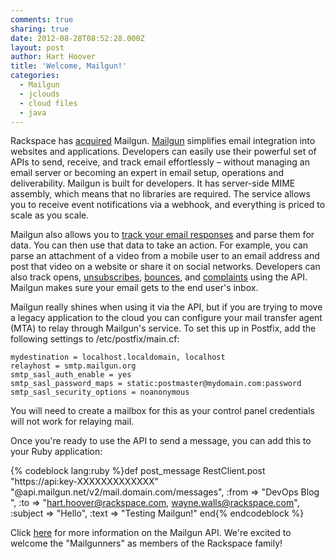 ```yaml
---
comments: true
sharing: true
date: 2012-08-28T08:52:28.000Z
layout: post
author: Hart Hoover
title: 'Welcome, Mailgun!'
categories:
  - Mailgun
  - jclouds
  - cloud files
  - java
---
```




Rackspace has [acquired](https://www.rackspace.com/blog/we-are-acquiring-mailgun/) Mailgun. [Mailgun](https://www.mailgun.com/) simplifies email integration into websites and applications. Developers can easily use their powerful set of APIs to send, receive, and track email effortlessly – without managing an email server or becoming an expert in email setup, operations and deliverability. Mailgun is built for developers. It has server-side MIME assembly, which means that no libraries are required. The service allows you to receive event notifications via a webhook, and everything is priced to scale as you scale.

<!-- more -->

Mailgun also allows you to [track your email responses](https://blog.mailgun.net/post/22292787994/tracking-replies-in-mailgun-or-any-other-email) and parse them for data. You can then use that data to take an action. For example, you can parse an attachment of a video from a mobile user to an email address and post that video on a website or share it on social networks. Developers can also track opens, [unsubscribes](https://documentation.mailgun.net/api-unsubscribes.html), [bounces](https://documentation.mailgun.net/api-bounces.html), and [complaints](https://documentation.mailgun.net/api-complaints.html) using the API. Mailgun makes sure your email gets to the end user's inbox.

Mailgun really shines when using it via the API, but if you are trying to move a legacy application to the cloud you can configure your mail transfer agent (MTA) to relay through Mailgun's service. To set this up in Postfix, add the following settings to /etc/postfix/main.cf:


    mydestination = localhost.localdomain, localhost
    relayhost = smtp.mailgun.org
    smtp_sasl_auth_enable = yes
    smtp_sasl_password_maps = static:postmaster@mydomain.com:password
    smtp_sasl_security_options = noanonymous


You will need to create a mailbox for this as your control panel credentials will not work for relaying mail.

Once you're ready to use the API to send a message, you can add this to your Ruby application:

{% codeblock lang:ruby %}def post_message
  RestClient.post "https://api:key-XXXXXXXXXXXXX"\
  "@api.mailgun.net/v2/mail.domain.com/messages",
  :from => "DevOps Blog ",
  :to => "hart.hoover@rackspace.com, wayne.walls@rackspace.com",
  :subject => "Hello",
  :text => "Testing Mailgun!"
end{% endcodeblock %}

Click [here](https://documentation.mailgun.net/api-intro.html) for more information on the Mailgun API. We're excited to welcome the "Mailgunners" as members of the Rackspace family!
